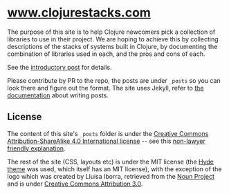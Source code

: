 # www.clojurestacks.com

The purpose of this site is to help Clojure newcomers pick a
collection of libraries to use in their project. We are hoping to
achieve this by collecting descriptions of the stacks of systems built
in Clojure, by documenting the combination of libraries used in each,
 and the pros and cons of each.

See the [introductory post](http://www.clojurestacks.com/misc/2018/05/06/a-call-for-clojure-stacks.html) for details.

Please contribute by PR to the repo, the posts are under `_posts` so
you can look there and figure out the format. The site uses Jekyll,
refer to [the documentation](https://jekyllrb.com/docs/posts/) about
writing posts.

## License

The content of this site's `_posts` folder is under the
[Creative Commons Attribution-ShareAlike 4.0 International license](https://creativecommons.org/licenses/by-sa/4.0/legalcode)
-- see this [non-lawyer friendly explanation](https://creativecommons.org/licenses/by-sa/4.0/).

The rest of the site (CSS, layouts etc) is under the MIT license (the
[Hyde theme](https://github.com/poole/hyde) was used, which itself has
an MIT license), with the exception of the logo which was created by
Lluisa Iborra, retrieved from the
[Noun Project](https://thenounproject.com/search/?q=lego%20brick&i=847219)
and is under
[Creative Commons Attribution 3.0](https://creativecommons.org/licenses/by/3.0/us/legalcode).
